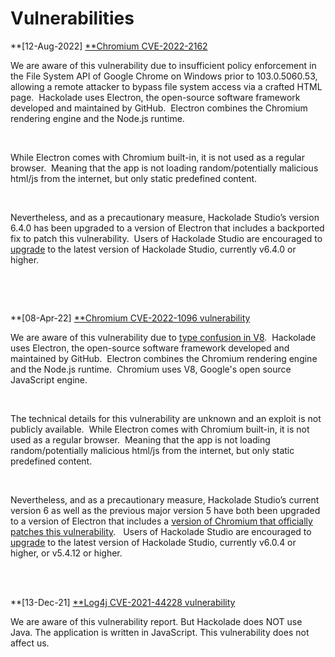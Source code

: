 # Vulnerabilities

**\[12-Aug-2022\] [**Chromium CVE-2022-2162](<https://cve.mitre.org/cgi-bin/cvename.cgi?name=CVE-2022-2162> "target=\"\_blank\"")

We are aware of this vulnerability due to insufficient policy enforcement in the File System API of Google Chrome on Windows prior to 103.0.5060.53, allowing a remote attacker to bypass file system access via a crafted HTML page.&nbsp; Hackolade uses Electron, the open-source software framework developed and maintained by GitHub.&nbsp; Electron combines the Chromium rendering engine and the Node.js runtime. &nbsp;

&nbsp;

While Electron comes with Chromium built-in, it is not used as a regular browser.&nbsp; Meaning that the app is not loading random/potentially malicious html/js from the internet, but only static predefined content. &nbsp;

&nbsp;

Nevertheless, and as a precautionary measure, Hackolade Studio’s version 6.4.0 has been upgraded to a version of Electron that includes a backported fix to patch this vulnerability.&nbsp; Users of Hackolade Studio are encouraged to [upgrade](<https://hackolade.com/download.html>) to the latest version of Hackolade Studio, currently v6.4.0 or higher.

&nbsp;

&nbsp;

**\[08-Apr-22\] [**Chromium CVE-2022-1096 vulnerability](<https://cve.mitre.org/cgi-bin/cvename.cgi?name=CVE-2022-1096> "target=\"\_blank\"")

We are aware of this vulnerability due to [type confusion in V8](<https://chromereleases.googleblog.com/2022/03/stable-channel-update-for-desktop\_25.html> "target=\"\_blank\"").&nbsp; Hackolade uses Electron, the open-source software framework developed and maintained by GitHub.&nbsp; Electron combines the Chromium rendering engine and the Node.js runtime.&nbsp; Chromium uses V8, Google's open source JavaScript engine.

&nbsp;

The technical details for this vulnerability are unknown and an exploit is not publicly available.&nbsp; While Electron comes with Chromium built-in, it is not used as a regular browser.&nbsp; Meaning that the app is not loading random/potentially malicious html/js from the internet, but only static predefined content. &nbsp;

&nbsp;

Nevertheless, and as a precautionary measure, Hackolade Studio’s current version 6 as well as the previous major version 5 have both been upgraded to a version of Electron that includes a [version of Chromium that officially patches this vulnerability](<https://github.com/electron/electron/pull/33472#issuecomment-1086399138> "target=\"\_blank\""). &nbsp; Users of Hackolade Studio are encouraged to [upgrade](<https://hackolade.com/download.html>) to the latest version of Hackolade Studio, currently v6.0.4 or higher, or v5.4.12 or higher.

&nbsp;

\
**\[13-Dec-21\] [**Log4j CVE-2021-44228 vulnerability](<https://cve.mitre.org/cgi-bin/cvename.cgi?name=CVE-2021-44228> "target=\"\_blank\"")

We are aware of this vulnerability report. But Hackolade does NOT use Java. The application is written in JavaScript. This vulnerability does not affect us.

